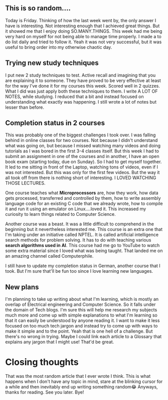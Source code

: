 ## This is so random....

Today is Friday. Thinking of how the last week went by, the only answer I have is interesting. Not interesting enough that I achieved great things. But it showed me that I enjoy doing SO.MANY.THINGS. This week had me being very hard on myself for not being able to manage time properly. I made a to do list daily and tried to follow it. Yeah it was not very successful, but it was useful to bring order into my otherwise chaotic day. 

## Trying new study techniques

I put new 2 study techniques to test. Active recall and imagining that you are explaining it to someone. They have proved to be very effective at least for the way I've done it for my courses this week. Scored well in 2 quizzes. What I did was just apply both these techniques to them. I write A LOT OF NOTES, while studying. I reduced that a bit and instead focused on understanding what exactly was happening. I still wrote a lot of notes but lesser than before. 

## Completion status in 2 courses

This was probably one of the biggest challenges I took over. I was falling behind in online classes for two courses. Not because I didn't understand what was going on, but because I missed watching many videos and doing tutorials as I was bored in the first 3-4 classes itself. But this week  I had to submit an assignment in one of the courses and in another, I have an open book exam (starting today, due on Sunday). So I had to get myself together. It led to me sitting in front of the Laptop, watching tons of videos, even if I was not interested. But this was only for the first few videos. But the way it all took off from there is nothing short of interesting. I LOVED WATCHING THOSE LECTURES. 

One course teaches what **Microprocessors** are, how they work, how data gets processed, transferred and controlled by them, how to write assembly language code for an existing C code that we already wrote, how to compile it and run it using an emulator on Linux....loved it. This increased my curiosity to learn things related to Computer Science.

Another course was a beast. It was a little difficult to comprehend in the beginning but it nevertheless interested me. This course is an extra one that I'm taking under an initiative called NPTEL. It is called artificial intelligence search methods for problem solving. It has to do with teaching various **search algorithms used in AI**. This course had me go to YouTube to watch some extra material since I loved what was being taught. That landed me on an amazing channel called Computerphile. 

I still have to update my completion status in German, another course that I took. But I'm sure that'll be fun too since I love learning new languages. 

## New plans

I'm planning to take up writing about what I'm learning, which is mostly an overlap of Electrical engineering and Computer Science. So it falls under the domain of Tech blogs. I'm sure this will help me research my subjects much more and come up with simple explanations to what I'm learning so that it can easily be understood by anyone reading it. I want to make it less focused on too much tech jargon and instead try to come up with ways to make it simple and to the point. Yeah that is one hell of a challenge. But there's no wrong in trying. Maybe I could link each article to a Glossary that explains any jargon that I might use! That'd be great. 

# Closing thoughts

That was the most random article that I ever wrote I think. This is what happens when I don't have any topic in mind, stare at the blinking cursor for a while and then inevitably end up writing something random😂
Anyways, thanks for reading. See you later. Bye!

